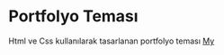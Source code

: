 # Portfolyo Teması
Html ve Css kullanılarak tasarlanan portfolyo teması
[My](Suleymanyldrm.github.com/PortfolioTheme/img/profile.png)
